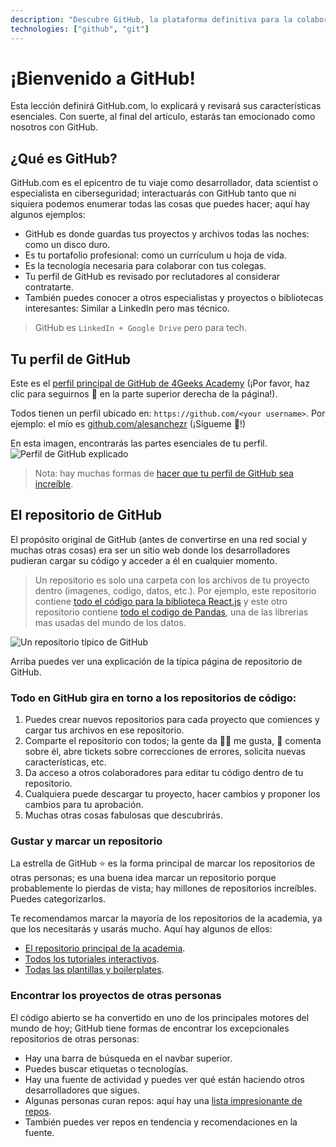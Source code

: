 ```yaml
---
description: "Descubre GitHub, la plataforma definitiva para la colaboración en código y la gestión de proyectos. Aprende a crear tu perfil y a conectar con la comunidad tecnológica." 
technologies: ["github", "git"]
---
```


# ¡Bienvenido a GitHub!

Esta lección definirá GitHub.com, lo explicará y revisará sus características esenciales. Con suerte, al final del artículo, estarás tan emocionado como nosotros con GitHub.

## ¿Qué es GitHub?

GitHub.com es el epicentro de tu viaje como desarrollador, data scientist o especialista en ciberseguridad; interactuarás con GitHub tanto que ni siquiera podemos enumerar todas las cosas que puedes hacer; aquí hay algunos ejemplos:

- GitHub es donde guardas tus proyectos y archivos todas las noches: como un disco duro.
- Es tu portafolio profesional: como un currículum u hoja de vida.
- Es la tecnología necesaria para colaborar con tus colegas.
- Tu perfil de GitHub es revisado por reclutadores al considerar contratarte.
- También puedes conocer a otros especialistas y proyectos o bibliotecas interesantes: Similar a LinkedIn pero mas técnico.

> GitHub es `LinkedIn + Google Drive` pero para tech.

## Tu perfil de GitHub

Este es el [perfil principal de GitHub de 4Geeks Academy](https://github.com/4geeksacademy/) (¡Por favor, haz clic para seguirnos 🙂 en la parte superior derecha de la página!).

Todos tienen un perfil ubicado en: `https://github.com/<your username>`.
Por ejemplo: el mío es [github.com/alesanchezr](https://github.com/alesanchezr) (¡Sígueme 🙂!)

En esta imagen, encontrarás las partes esenciales de tu perfil.
![Perfil de GitHub explicado](https://github.com/breatheco-de/content/blob/master/src/assets/images/github-profile.png?raw=true)

> Nota: hay muchas formas de [hacer que tu perfil de GitHub sea increíble](https://4geeks.com/es/lesson/building-your-github-profile-and-reputation-es).

## El repositorio de GitHub

El propósito original de GitHub (antes de convertirse en una red social y muchas otras cosas) era ser un sitio web donde los desarrolladores pudieran cargar su código y acceder a él en cualquier momento.

> Un repositorio es solo una carpeta con los archivos de tu proyecto dentro (imagenes, codigo, datos, etc.). Por ejemplo, este repositorio contiene [todo el código para la biblioteca React.js](https://github.com/facebook/react) y este otro repositorio contiene [todo el codigo de Pandas](https://github.com/pandas-dev/pandas), una de las librerias mas usadas del mundo de los datos.

![Un repositorio típico de GitHub](https://raw.githubusercontent.com/breatheco-de/knowledge-base/main/images/breatheco-de-exercise-postcard-The-ideal-first-project-for-anyone-interested-in-practicing-HTML-CSS-with-a-real-life-example-.png)

Arriba puedes ver una explicación de la típica página de repositorio de GitHub.

### Todo en GitHub gira en torno a los repositorios de código:

1. Puedes crear nuevos repositorios para cada proyecto que comiences y cargar tus archivos en ese repositorio.
2. Comparte el repositorio con todos; la gente da 👍🏼 me gusta, 📣 comenta sobre él, abre tickets sobre correcciones de errores, solicita nuevas características, etc.
3. Da acceso a otros colaboradores para editar tu código dentro de tu repositorio.
4. Cualquiera puede descargar tu proyecto, hacer cambios y proponer los cambios para tu aprobación.
5. Muchas otras cosas fabulosas que descubrirás.

### Gustar y marcar un repositorio

La estrella de GitHub ⭐️ es la forma principal de marcar los repositorios de otras personas; es una buena idea marcar un repositorio porque probablemente lo pierdas de vista; hay millones de repositorios increíbles. Puedes categorizarlos.

Te recomendamos marcar la mayoría de los repositorios de la academia, ya que los necesitarás y usarás mucho. Aquí hay algunos de ellos:

- [El repositorio principal de la academia](https://github.com/4GeeksAcademy/About-4Geeks-Academy).
- [Todos los tutoriales interactivos](https://github.com/4GeeksAcademy/Interactive-Tutorials).
- [Todas las plantillas y boilerplates](https://github.com/4GeeksAcademy/Templates-Boilerplates).

### Encontrar los proyectos de otras personas

El código abierto se ha convertido en uno de los principales motores del mundo de hoy; GitHub tiene formas de encontrar los excepcionales repositorios de otras personas:

- Hay una barra de búsqueda en el navbar superior.
- Puedes buscar etiquetas o tecnologías.
- Hay una fuente de actividad y puedes ver qué están haciendo otros desarrolladores que sigues.
- Algunas personas curan repos: aquí hay una [lista impresionante de repos](https://github.com/topics/awesome).
- También puedes ver repos en tendencia y recomendaciones en la fuente.

